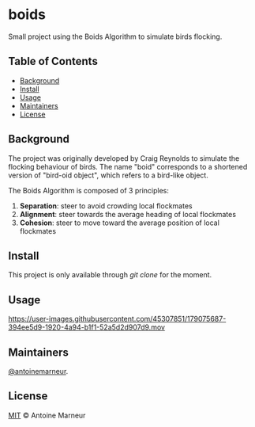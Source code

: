 # boids

Small project using the Boids Algorithm to simulate birds flocking.

## Table of Contents

- [Background](#background)
- [Install](#install)
- [Usage](#usage)
- [Maintainers](#maintainers)
- [License](#license)

## Background

The project was originally developed by Craig Reynolds to simulate the flocking behaviour of birds.
The name "boid" corresponds to a shortened version of "bird-oid object", which refers to a bird-like object.

The Boids Algorithm is composed of 3 principles:

1. **Separation**: steer to avoid crowding local flockmates
2. **Alignment**: steer towards the average heading of local flockmates
3. **Cohesion**: steer to move toward the average position of local flockmates

## Install

This project is only available through *git clone* for the moment.

## Usage

https://user-images.githubusercontent.com/45307851/179075687-394ee5d9-1920-4a94-b1f1-52a5d2d907d9.mov

## Maintainers

[@antoinemarneur](https://github.com/antoinemarneur).

## License

[MIT](LICENSE) © Antoine Marneur
